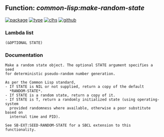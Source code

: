 ## Function: ***common-lisp:make-random-state***
[![package](https://img.shields.io/badge/Package-COMMON--LISP-5f9ea0.svg?style=social&colorA=999999)](../) [![type](https://img.shields.io/badge/Type-Function-5f9ea0.svg?style=social&colorA=999999)](../#function) [![clhs](https://img.shields.io/badge/CLHS-MAKE--RANDOM--STATE-5f9ea0.svg?style=social&colorA=999999)](http://www.lispworks.com/documentation/HyperSpec/Body/f_mk_rnd.htm) [![github](https://img.shields.io/badge/GitHub-View_the_source-5f9ea0.svg?style=social&colorA=999999&logo=github)](https://github.com/sbcl/sbcl/blob/master/src/code/target-random.lisp/) 
### Lambda list
```
(&OPTIONAL STATE)
```
### Documentation
```
Make a random state object. The optional STATE argument specifies a seed
for deterministic pseudo-random number generation.

As per the Common Lisp standard,
- If STATE is NIL or not supplied, return a copy of the default
  *RANDOM-STATE*.
- If STATE is a random state, return a copy of it.
- If STATE is T, return a randomly initialized state (using operating-system
  provided randomness where available, otherwise a poor substitute based on
  internal time and PID).

See SB-EXT:SEED-RANDOM-STATE for a SBCL extension to this functionality.
```
